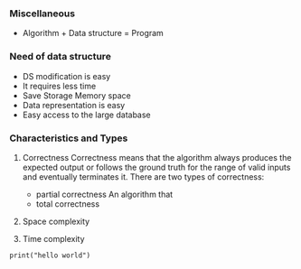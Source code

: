 
### Miscellaneous

- Algorithm + Data structure = Program

### Need of data structure 

- DS modification is easy 
- It requires less time 
- Save Storage Memory space 
- Data representation is easy 
- Easy access to the large database

### Characteristics and Types

 1. Correctness 
	 Correctness means that the algorithm always produces the expected output or follows the ground truth for the range of valid inputs and eventually terminates it. 
	 There are two types of correctness:
	 - partial correctness 
		An algorithm that 
	 - total correctness
	
	 
 2. Space complexity
 3. Time complexity

```
print("hello world")
```